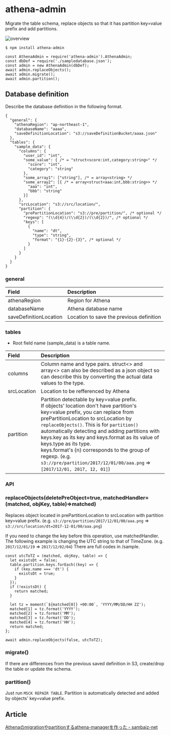 # athena-admin

Migrate the table schema, replace objects so that it has partition key=value prefix and add partitions.

![overview](https://github.com/sambaiz/athena-admin/blob/master/doc/overview.png?raw=true)

```
$ npm install athena-admin
```

```
const AthenaAdmin = require('athena-admin').AthenaAdmin;
const dbDef = require('./sampledatabase.json');
const admin = new AthenaAdmin(dbDef);
await admin.replaceObjects();
await admin.migrate();
await admin.partition();
```

## Database definition

Describe the database definition in the following format.

```
{
  "general": {
    "athenaRegion": "ap-northeast-1",
    "databaseName": "aaaa",
    "saveDefinitionLocation": "s3://saveDefinitionBucket/aaaa.json"
  },
  "tables": {
    "sample_data": {
      "columns": {
        "user_id": "int",
        "some_value": { /* = "struct<score:int,category:string>" */
          "score": "int",
          "category": "string"
        },
        "some_array1": ["string"], /* = array<string> */
        "some_array2": [{ /* = array<struct<aaa:int,bbb:string>> */
          "aaa": "int",
          "bbb": "string"
        }]
      },
      "srcLocation": "s3://src/location/",
      "partition": {
        "prePartitionLocation": "s3://pre/partition/", /* optional */
        "regexp": "(\\d{4})/(\\d{2})/(\\d{2})/", /* optional */
        "keys": [
          {
            "name": "dt",
            "type": "string",
            "format": "{1}-{2}-{3}", /* optional */
          }
        ]
      }
    }
  }
}
```

### general

| Field  | Description |
|:-----------|:------------|
| athenaRegion | Region for Athena |
| databaseName | Athena database name |
| saveDefinitionLocation | Location to save the previous definition |

### tables

- Root field name (sample_data) is a table name.

| Field  | Description |
|:-----------|:------------|
| columns | Column name and type pairs. struct<> and array<> can also be described as a json object so can describe this by converting the actual data values to the type. |
| srcLocation | Location to be refferenced by Athena |
| partition | Partition detectable by key=value prefix.<br>If objects' location don't have partition's key=value prefix, you can replace from prePartitionLocation to srcLocation by `replaceObjects()`. This is for `partition()` automatically detecting and adding partitions with keys.key as its key and keys.format as its value of keys.type as its type.<br>keys.format's {n} corresponds to the group of regexp. (e.g. `s3://pre/partition/2017/12/01/00/aaa.png` => `[2017/12/01, 2017, 12, 01]`) |

### API

### replaceObjects(deletePreObject=true, matchedHandler=(matched, objKey, table)=>matched)

Replaces object located in prePartitionLocation to srcLocation with partition key=value prefix.
(e.g. `s3://pre/partition/2017/12/01/00/aaa.png` => `s3://src/location/dt=2017-12-01/00/aaa.png`)

If you need to change the key before this operation, use matchedHandler.
The following example is changing the UTC string to that of TimeZone.
(e.g. `2017/12/01/19` => `2017/12/02/04`)
There are full codes in /sample.

```
const utcToTZ = (matched, objKey, table) => {
  let existsDt = false;
  table.partition.keys.forEach((key) => {
    if (key.name === 'dt') {
      existsDt = true;
    }
  });
  if (!existsDt) {
    return matched;
  }

  let tz = moment(`${matched[0]} +00:00`, 'YYYY/MM/DD/HH ZZ');
  matched[1] = tz.format('YYYY');
  matched[2] = tz.format('MM');
  matched[3] = tz.format('DD');
  matched[4] = tz.format('HH');
  return matched;
};

await admin.replaceObjects(false, utcToTZ);
```

### migrate()

If there are differences from the previous saved definition in S3, create/drop the table or update the schema.

### partition()

Just run `MSCK REPAIR TABLE`. Partition is automatically detected and added by objects' key=value prefix.

## Article

[Athenaのmigrationやpartitionするathena-managerを作った - sambaiz-net](https://www.sambaiz.net/article/145/)